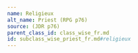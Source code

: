 ```yaml
---
name: Religieux
alt_name: Priest (RPG p76)
source: (JDR p76)
parent_class_id: class_wise_fr.md
id: subclass_wise_priest_fr.md#religieux
---
```


